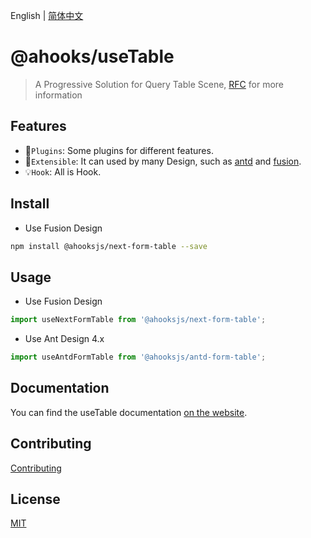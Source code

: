 English | [简体中文](https://github.com/ahooksjs/useTable/blob/master/README.zh-CN.md)

# @ahooks/useTable

> A Progressive Solution for Query Table Scene, [RFC](https://github.com/alibaba/hooks/issues/465) for more information

## Features

- 🔗`Plugins`: Some plugins for different features.
- 🚀`Extensible`: It can used by many Design, such as [antd](https://ant.design/) and [fusion](https://fusion.design/).
- 💡`Hook`: All is Hook.

## Install

- Use Fusion Design

```sh
npm install @ahooksjs/next-form-table --save
```

## Usage

- Use Fusion Design

```js
import useNextFormTable from '@ahooksjs/next-form-table';
```

- Use Ant Design 4.x

```js
import useAntdFormTable from '@ahooksjs/antd-form-table';
```

## Documentation

You can find the useTable documentation [on the website](https://usetable-ahooks.js.org/).

## Contributing

[Contributing](./CONTRIBUTING.md)

## License

[MIT](./LICENSE)
